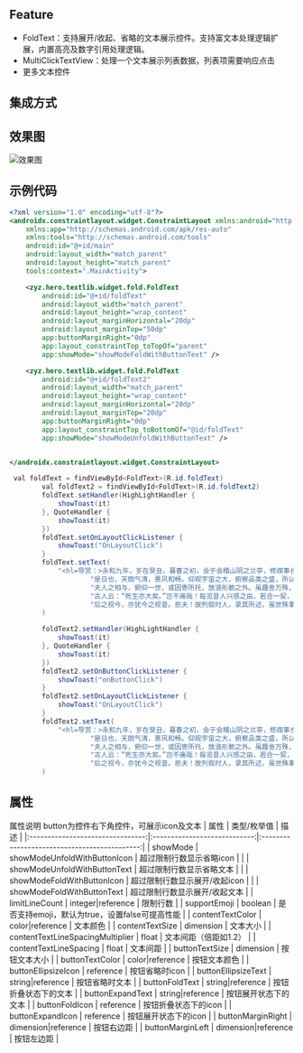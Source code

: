 ## Feature
* FoldText：支持展开/收起、省略的文本展示控件。支持富文本处理逻辑扩展，内置高亮及数字引用处理逻辑。
* MultiClickTextView：处理一个文本展示列表数据，列表项需要响应点击
* 更多文本控件
## 集成方式

## 效果图
![效果图](%E6%95%88%E6%9E%9C%E5%9B%BE.gif)
## 示例代码
```xml
<?xml version="1.0" encoding="utf-8"?>
<androidx.constraintlayout.widget.ConstraintLayout xmlns:android="http://schemas.android.com/apk/res/android"
    xmlns:app="http://schemas.android.com/apk/res-auto"
    xmlns:tools="http://schemas.android.com/tools"
    android:id="@+id/main"
    android:layout_width="match_parent"
    android:layout_height="match_parent"
    tools:context=".MainActivity">

    <zyz.hero.textlib.widget.fold.FoldText
        android:id="@+id/foldText"
        android:layout_width="match_parent"
        android:layout_height="wrap_content"
        android:layout_marginHorizontal="20dp"
        android:layout_marginTop="50dp"
        app:buttonMarginRight="0dp"
        app:layout_constraintTop_toTopOf="parent"
        app:showMode="showModeFoldWithButtonText" />

    <zyz.hero.textlib.widget.fold.FoldText
        android:id="@+id/foldText2"
        android:layout_width="match_parent"
        android:layout_height="wrap_content"
        android:layout_marginHorizontal="20dp"
        android:layout_marginTop="20dp"
        app:buttonMarginRight="0dp"
        app:layout_constraintTop_toBottomOf="@id/foldText"
        app:showMode="showModeUnfoldWithButtonText" />


</androidx.constraintlayout.widget.ConstraintLayout>

```
```java
 val foldText = findViewById<FoldText>(R.id.foldText)
        val foldText2 = findViewById<FoldText>(R.id.foldText2)
        foldText.setHandler(HighLightHandler {
            showToast(it)
        }, QuoteHandler {
            showToast(it)
        })
        foldText.setOnLayoutClickListener {
            showToast("OnLayoutClick")
        }
        foldText.setText(
            "<hl=导赏：>永和九年，岁在癸丑，暮春之初，会于会稽山阴之兰亭，修禊事也。<quote=[1]>群贤毕至，少长咸集。此地有崇山峻岭，茂林修竹，又有清流激湍，映带左右，引以为流觞曲水，列坐其次。虽无丝竹管弦之盛，一觞一咏，亦足以畅叙幽情。" +
                    "是日也，天朗气清，惠风和畅。仰观宇宙之大，俯察品类之盛，所以游目骋怀，足以极视听之娱，信可乐也。" +
                    "夫人之相与，俯仰一世，或因寄所托，放浪形骸之外。虽趣舍万殊，静躁不同，当其欣于所遇，暂得于己，快然自足，不知老之将至；及其所之既倦，情随事迁，感慨系之矣。向之所欣，俯仰之间，已为陈迹，犹不能不以之兴怀；况脍炙之人，遽然而去，修短随化，终期于尽。" +
                    "古人云：“死生亦大矣。”岂不痛哉！每览昔人兴感之由，若合一契，未尝不临文嗟悼<quote=[2]>，不能喻之于怀。固知一死生为虚诞，齐彭殇为妄作。" +
                    "后之视今，亦犹今之视昔。悲夫！故列叙时人，录其所述，虽世殊事异，所以兴怀，其致一也。后之览者，亦将有感于斯文。"
        )

        foldText2.setHandler(HighLightHandler {
            showToast(it)
        }, QuoteHandler {
            showToast(it)
        })
        foldText2.setOnButtonClickListener {
            showToast("onButtonClick")
        }
        foldText2.setOnLayoutClickListener {
            showToast("OnLayoutClick")
        }
        foldText2.setText(
            "<hl=导赏：>永和九年，岁在癸丑，暮春之初，会于会稽山阴之兰亭，修禊事也。<quote=[1]>群贤毕至，少长咸集。此地有崇山峻岭，茂林修竹，又有清流激湍，映带左右，引以为流觞曲水，列坐其次。虽无丝竹管弦之盛，一觞一咏，亦足以畅叙幽情。" +
                    "是日也，天朗气清，惠风和畅。仰观宇宙之大，俯察品类之盛，所以游目骋怀，足以极视听之娱，信可乐也。" +
                    "夫人之相与，俯仰一世，或因寄所托，放浪形骸之外。虽趣舍万殊，静躁不同，当其欣于所遇，暂得于己，快然自足，不知老之将至；及其所之既倦，情随事迁，感慨系之矣。向之所欣，俯仰之间，已为陈迹，犹不能不以之兴怀；况脍炙之人，遽然而去，修短随化，终期于尽。" +
                    "古人云：“死生亦大矣。”岂不痛哉！每览昔人兴感之由，若合一契，未尝不临文嗟悼<quote=[2]>，不能喻之于怀。固知一死生为虚诞，齐彭殇为妄作。" +
                    "后之视今，亦犹今之视昔。悲夫！故列叙时人，录其所述，虽世殊事异，所以兴怀，其致一也。后之览者，亦将有感于斯文。"
        )
```
## 属性
属性说明 button为控件右下角控件，可展示icon及文本
| 属性                             | 类型/枚举值                  | 描述                                         |
|:--------------------------------:|:----------------------------:|:--------------------------------------------:|
| showMode                         | showModeUnfoldWithButtonIcon | 超过限制行数显示省略icon                     |
|                                  | showModeUnfoldWithButtonText | 超过限制行数显示省略文本                     |
|                                  | showModeFoldWithButtonIcon   | 超过限制行数显示展开/收起icon                |
|                                  | showModeFoldWithButtonText   | 超过限制行数显示展开/收起文本                |
| limitLineCount                   | integer\|reference           | 限制行数                                     |
| supportEmoji                     | boolean                      | 是否支持emoji，默认为true，设置false可提高性能 |
| contentTextColor                 | color\|reference             | 文本颜色                                     |
| contentTextSize                  | dimension                    | 文本大小                                     |
| contentTextLineSpacingMultiplier | float                        | 文本间距（倍距如1.2）                          |
| contentTextLineSpacing           | float                        | 文本间距                                     |
| buttonTextSize                   | dimension                    | 按钮文本大小                                 |
| buttonTextColor                  | color\|reference             | 按钮文本颜色                                 |
| buttonEllipsizeIcon              | reference                    | 按钮省略时icon                               |
| buttonEllipsizeText              | string\|reference            | 按钮省略时文本                               |
| buttonFoldText                   | string\|reference            | 按钮折叠状态下的文本                         |
| buttonExpandText                 | string\|reference            | 按钮展开状态下的文本                         |
| buttonFoldIcon                   | reference                    | 按钮折叠状态下的icon                         |
| buttonExpandIcon                 | reference                    | 按钮展开状态下的icon                         |
| buttonMarginRight                | dimension\|reference         | 按钮右边距                                   |
| buttonMarginLeft                 | dimension\|reference         | 按钮左边距                                   |

